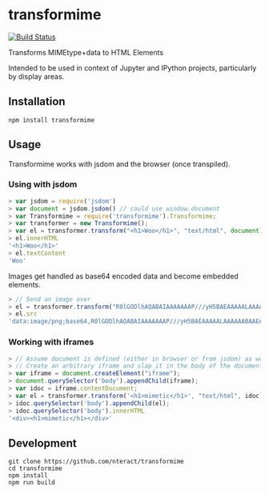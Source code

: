 # transformime

[![Build Status](https://travis-ci.org/nteract/transformime.svg)](https://travis-ci.org/nteract/transformime)

Transforms MIMEtype+data to HTML Elements

Intended to be used in context of Jupyter and IPython projects, particularly by display areas.

## Installation

```
npm install transformime
```


## Usage

Transformime works with jsdom and the browser (once transpiled).

### Using with jsdom

```javascript
> var jsdom = require('jsdom')
> var document = jsdom.jsdom() // could use window.document
> var Transformime = require('transformime').Transformime;
> var transformer = new Transformime();
> var el = transformer.transform("<h1>Woo</h1>", "text/html", document)
> el.innerHTML
'<h1>Woo</h1>'
> el.textContent
'Woo'
```

Images get handled as base64 encoded data and become embedded elements.

```javascript
> // Send an image over
> el = transformer.transform("R0lGODlhAQABAIAAAAAAAP///yH5BAEAAAAALAAAAAABAAEAAAIBRAA7", "image/png", document)
> el.src
'data:image/png;base64,R0lGODlhAQABAIAAAAAAAP///yH5BAEAAAAALAAAAAABAAEAAAIBRAA7'
```

### Working with iframes

```javascript
> // Assume document is defined (either in browser or from jsdom) as well as transformer
> // Create an arbitrary iframe and slap it in the body of the document
> var iframe = document.createElement("iframe");
> document.querySelector('body').appendChild(iframe);
> var idoc = iframe.contentDocument;
> var el = transformer.transform('<h1>mimetic</h1>', "text/html", idoc);
> idoc.querySelector('body').appendChild(el);
> idoc.querySelector('body').innerHTML
'<div><h1>mimetic</h1></div>'
```

## Development

```
git clone https://github.com/nteract/transformime
cd transformime
npm install
npm run build
```
